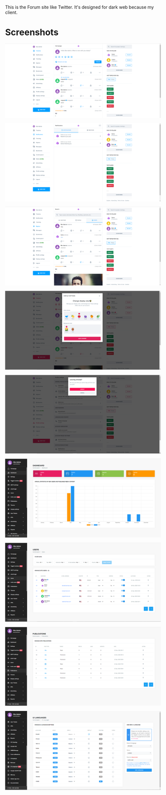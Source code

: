 This is the Forum site like Twitter.
It's designed for dark web because my client.



# Screenshots

![](./Forum1.png)

![](./Forum2.png)

![](./Forum3.png)

![](./Forum4.png)

![](./Forum5.png)

![](./Forum_admin_panel.png)

![](./Forum_admin_panel2.png)

![](./Forum_admin_panel3.png)

![](./Forum_admin_panel4.png)
